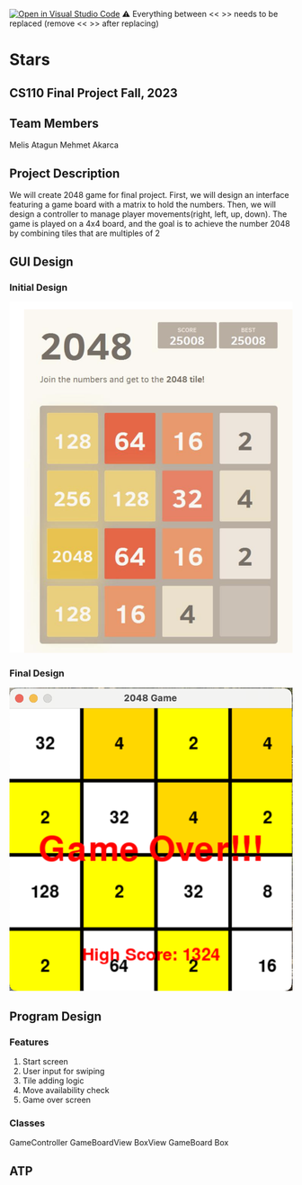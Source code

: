 [![Open in Visual Studio Code](https://classroom.github.com/assets/open-in-vscode-718a45dd9cf7e7f842a935f5ebbe5719a5e09af4491e668f4dbf3b35d5cca122.svg)](https://classroom.github.com/online_ide?assignment_repo_id=12803446&assignment_repo_type=AssignmentRepo)
:warning: Everything between << >> needs to be replaced (remove << >> after replacing)

#  Stars 
## CS110 Final Project   Fall, 2023 

## Team Members
Melis Atagun
Mehmet Akarca

## Project Description
We will create 2048 game for final project. First, we will design an interface featuring a game board with a matrix to hold the numbers. Then, we will design a controller to manage player movements(right, left, up, down). The game is played on a 4x4 board, and the goal is to achieve the number 2048 by combining tiles that are multiples of 2

## GUI Design

### Initial Design

![initial gui](assets/gui.jpg)

### Final Design

![final gui](assets/finalgui.jpg)

## Program Design

### Features

1. Start screen 
2. User input for swiping  
3. Tile adding logic 
4. Move availability check 
5. Game over screen 

### Classes
GameController
GameBoardView
BoxView 
GameBoard 
Box

## ATP


